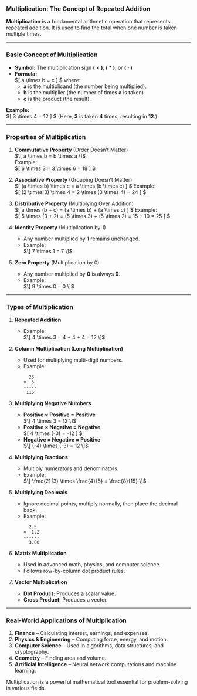 ### **Multiplication: The Concept of Repeated Addition**  

**Multiplication** is a fundamental arithmetic operation that represents repeated addition. It is used to find the total when one number is taken multiple times.  

---

### **Basic Concept of Multiplication**  
- **Symbol:** The multiplication sign **( × )**, **( * )**, or **( · )**  
- **Formula:**  
  $\[
  a \times b = c
  \] $ 
  where:  
  - **a** is the multiplicand (the number being multiplied).  
  - **b** is the multiplier (the number of times **a** is taken).  
  - **c** is the product (the result).  

**Example:**  
$\[
3 \times 4 = 12
\] $ 
(Here, **3** is taken **4** times, resulting in **12**.)  

---

### **Properties of Multiplication**  

1. **Commutative Property** (Order Doesn’t Matter)  
   $\[
   a \times b = b \times a
   \]$  
   Example:  
   $\[
   6 \times 3 = 3 \times 6 = 18
   \] $ 

2. **Associative Property** (Grouping Doesn’t Matter)  
   $\[
   (a \times b) \times c = a \times (b \times c)
   \] $ 
   Example:  
   $\[
   (2 \times 3) \times 4 = 2 \times (3 \times 4) = 24
   \] $ 

3. **Distributive Property** (Multiplying Over Addition)  
   $\[
   a \times (b + c) = (a \times b) + (a \times c)
   \] $ 
   Example:  
   $\[
   5 \times (3 + 2) = (5 \times 3) + (5 \times 2) = 15 + 10 = 25
   \] $ 

4. **Identity Property** (Multiplication by 1)  
   - Any number multiplied by **1** remains unchanged.  
   - Example:  
     $\[
     7 \times 1 = 7
     \]$  

5. **Zero Property** (Multiplication by 0)  
   - Any number multiplied by **0** is always **0**.  
   - Example:  
     $\[
     9 \times 0 = 0
     \]$  

---

### **Types of Multiplication**  

1. **Repeated Addition**  
   - Example:  
     $\[
     4 \times 3 = 4 + 4 + 4 = 12
     \]$ 

2. **Column Multiplication (Long Multiplication)**  
   - Used for multiplying multi-digit numbers.  
   - Example:  
     ```
       23
     ×  5
     -----
      115
     ```  

3. **Multiplying Negative Numbers**  
   - **Positive × Positive = Positive**  
     $\[
     4 \times 3 = 12
     \]$  
   - **Positive × Negative = Negative**  
     $\[
     4 \times (-3) = -12
     \] $ 
   - **Negative × Negative = Positive**  
     $\[
     (-4) \times (-3) = 12
     \]$  

4. **Multiplying Fractions**  
   - Multiply numerators and denominators.  
   - Example:  
     $\[
     \frac{2}{3} \times \frac{4}{5} = \frac{8}{15}
     \]$  

5. **Multiplying Decimals**  
   - Ignore decimal points, multiply normally, then place the decimal back.  
   - Example:  
     ```
       2.5
     ×  1.2
     ------
       3.00
     ```

6. **Matrix Multiplication**  
   - Used in advanced math, physics, and computer science.  
   - Follows row-by-column dot product rules.  

7. **Vector Multiplication**  
   - **Dot Product:** Produces a scalar value.  
   - **Cross Product:** Produces a vector.  

---

### **Real-World Applications of Multiplication**  

1. **Finance** – Calculating interest, earnings, and expenses.  
2. **Physics & Engineering** – Computing force, energy, and motion.  
3. **Computer Science** – Used in algorithms, data structures, and cryptography.  
4. **Geometry** – Finding area and volume.  
5. **Artificial Intelligence** – Neural network computations and machine learning.  

Multiplication is a powerful mathematical tool essential for problem-solving in various fields.
